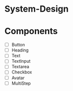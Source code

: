 # System-Design

# Components

- [ ] Button
- [ ] Heading
- [ ] Text
- [ ] TextInput
- [ ] Textarea
- [ ] Checkbox
- [ ] Avatar
- [ ] MultiStep
